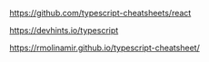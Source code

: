 https://github.com/typescript-cheatsheets/react

https://devhints.io/typescript

https://rmolinamir.github.io/typescript-cheatsheet/

